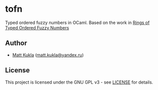 # tofn
Typed ordered fuzzy numbers in OCaml.  Based on the work in [Rings of Typed Ordered Fuzzy Numbers](https://arxiv.org/abs/2010.07764)

## Author
* [Matt Kukla](https://matt-kukla.github.io) (<matt.kukla@yandex.ru>)

## License
This project is licensed under the GNU GPL v3 - see [LICENSE](LICENSE)
for details.
